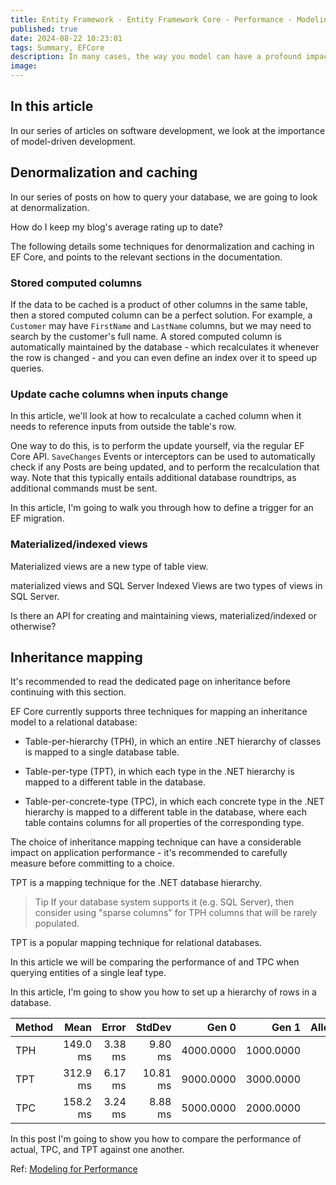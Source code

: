 ```yaml
---
title: Entity Framework - Entity Framework Core - Performance - Modeling for performance
published: true
date: 2024-08-22 10:23:01
tags: Summary, EFCore
description: In many cases, the way you model can have a profound impact on the performance of your application; while a properly normalized and "correct" model is usually a good starting point, in real-world applications some pragmatic compromises can go a long way for achieving good performance. Since it's quite difficult to change your model once an application is running in production, it's worth keeping performance in mind when creating the initial model.
image:
---
```


## In this article

In our series of articles on software development, we look at the importance of model-driven development.

## Denormalization and caching

In our series of posts on how to query your database, we are going to look at denormalization.

How do I keep my blog's average rating up to date?

The following details some techniques for denormalization and caching in EF Core, and points to the relevant sections in the documentation.

### Stored computed columns

If the data to be cached is a product of other columns in the same table, then a stored computed column can be a perfect solution. For example, a ```Customer``` may have ```FirstName``` and ```LastName``` columns, but we may need to search by the customer's full name. A stored computed column is automatically maintained by the database - which recalculates it whenever the row is changed - and you can even define an index over it to speed up queries.

### Update cache columns when inputs change

In this article, we'll look at how to recalculate a cached column when it needs to reference inputs from outside the table's row.

One way to do this, is to perform the update yourself, via the regular EF Core API. ```SaveChanges``` Events or interceptors can be used to automatically check if any Posts are being updated, and to perform the recalculation that way. Note that this typically entails additional database roundtrips, as additional commands must be sent.

In this article, I'm going to walk you through how to define a trigger for an EF migration.

### Materialized/indexed views

Materialized views are a new type of table view.

materialized views and SQL Server Indexed Views are two types of views in SQL Server.

Is there an API for creating and maintaining views, materialized/indexed or otherwise?

## Inheritance mapping

It's recommended to read the dedicated page on inheritance before continuing with this section.

EF Core currently supports three techniques for mapping an inheritance model to a relational database:

- Table-per-hierarchy (TPH), in which an entire .NET hierarchy of classes is mapped to a single database table.

- Table-per-type (TPT), in which each type in the .NET hierarchy is mapped to a different table in the database.

- Table-per-concrete-type (TPC), in which each concrete type in the .NET hierarchy is mapped to a different table in the database, where each table contains columns for all properties of the corresponding type.

The choice of inheritance mapping technique can have a considerable impact on application performance - it's recommended to carefully measure before committing to a choice.

TPT is a mapping technique for the .NET database hierarchy.

> Tip
If your database system supports it (e.g. SQL Server), then consider using "sparse columns" for TPH columns that will be rarely populated.

TPT is a popular mapping technique for relational databases.

In this article we will be comparing the performance of  and TPC when querying entities of a single leaf type.

In this article, I'm going to show you how to set up a hierarchy of rows in a database.

<table><thead>
<tr>
<th>Method</th>
<th style="text-align: right;">Mean</th>
<th style="text-align: right;">Error</th>
<th style="text-align: right;">StdDev</th>
<th style="text-align: right;">Gen 0</th>
<th style="text-align: right;">Gen 1</th>
<th style="text-align: right;">Allocated</th>
</tr>
</thead>
<tbody>
<tr>
<td>TPH</td>
<td style="text-align: right;">149.0 ms</td>
<td style="text-align: right;">3.38 ms</td>
<td style="text-align: right;">9.80 ms</td>
<td style="text-align: right;">4000.0000</td>
<td style="text-align: right;">1000.0000</td>
<td style="text-align: right;">40 MB</td>
</tr>
<tr>
<td>TPT</td>
<td style="text-align: right;">312.9 ms</td>
<td style="text-align: right;">6.17 ms</td>
<td style="text-align: right;">10.81 ms</td>
<td style="text-align: right;">9000.0000</td>
<td style="text-align: right;">3000.0000</td>
<td style="text-align: right;">75 MB</td>
</tr>
<tr>
<td>TPC</td>
<td style="text-align: right;">158.2 ms</td>
<td style="text-align: right;">3.24 ms</td>
<td style="text-align: right;">8.88 ms</td>
<td style="text-align: right;">5000.0000</td>
<td style="text-align: right;">2000.0000</td>
<td style="text-align: right;">46 MB</td>
</tr>
</tbody></table>

In this post I'm going to show you how to compare the performance of actual, TPC, and TPT against one another.

Ref: [Modeling for Performance](https://learn.microsoft.com/en-us/ef/core/performance/modeling-for-performance)